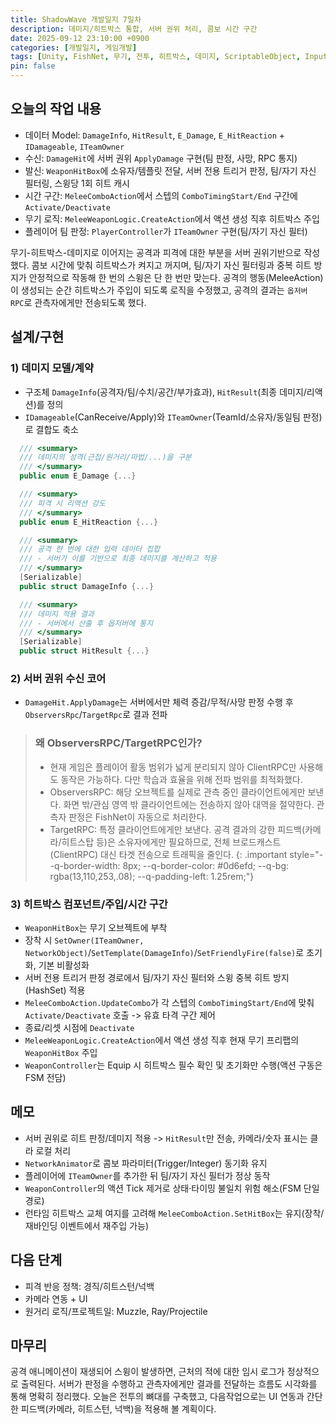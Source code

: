 ```yaml
---
title: ShadowWave 개발일지 7일차
description: 데미지/히트박스 통합, 서버 권위 처리, 콤보 시간 구간
date: 2025-09-12 23:10:00 +0900
categories: [개발일지, 게임개발]
tags: [Unity, FishNet, 무기, 전투, 히트박스, 데미지, ScriptableObject, InputSystem]
pin: false
---
```


## 오늘의 작업 내용

- 데이터 Model: `DamageInfo`, `HitResult`, `E_Damage`, `E_HitReaction` + `IDamageable`, `ITeamOwner`
- 수신: `DamageHit`에 서버 권위 `ApplyDamage` 구현(팀 판정, 사망, RPC 통지)
- 발신: `WeaponHitBox`에 소유자/템플릿 전달, 서버 전용 트리거 판정, 팀/자기 자신 필터링, 스윙당 1회 히트 캐시
- 시간 구간: `MeleeComboAction`에서 스텝의 `ComboTimingStart/End` 구간에 `Activate/Deactivate`
- 무기 로직: `MeleeWeaponLogic.CreateAction`에서 액션 생성 직후 히트박스 주입
- 플레이어 팀 판정: `PlayerController`가 `ITeamOwner` 구현(팀/자기 자신 필터)

무기-히트박스-데미지로 이어지는 공격과 피격에 대한 부분을 서버 권위기반으로 작성했다. 콤보 시간에 맞춰 히트박스가 켜지고 꺼지며, 팀/자기 자신 필터링과 중복 히트 방지가 안정적으로 작동해 한 번의 스윙은 단 한 번만 맞는다. 공격의 행동(MeleeAction)이 생성되는 순간 히트박스가 주입이 되도록 로직을 수정했고, 공격의 결과는 `옵저버 RPC`로 관측자에게만 전송되도록 했다.

## 설계/구현

### 1) 데미지 모델/계약
- 구조체 `DamageInfo`(공격자/팀/수치/공간/부가효과), `HitResult`(최종 데미지/리액션)를 정의
- `IDamageable`(CanReceive/Apply)와 `ITeamOwner`(TeamId/소유자/동일팀 판정)로 결합도 축소
```csharp
  /// <summary>
  /// 데미지의 성격(근접/원거리/마법/...)을 구분
  /// </summary>
  public enum E_Damage {...}

  /// <summary>
  /// 피격 시 리액션 강도
  /// </summary>
  public enum E_HitReaction {...}

  /// <summary>
  /// 공격 한 번에 대한 입력 데이터 집합
  /// - 서버가 이를 기반으로 최종 데미지를 계산하고 적용
  /// </summary>
  [Serializable]
  public struct DamageInfo {...}

  /// <summary>
  /// 데미지 적용 결과
  /// - 서버에서 산출 후 옵저버에 통지
  /// </summary>
  [Serializable]
  public struct HitResult {...}
```

### 2) 서버 권위 수신 코어
- `DamageHit.ApplyDamage`는 서버에서만 체력 증감/무적/사망 판정 수행 후 `ObserversRpc`/`TargetRpc`로 결과 전파

> ### **왜 ObserversRPC/TargetRPC인가?**
> - 현재 게임은 플레이어 활동 범위가 넓게 분리되지 않아 ClientRPC만 사용해도 동작은 가능하다. 다만 학습과 효율을 위해 전파 범위를 최적화했다.
> - ObserversRPC: 해당 오브젝트를 실제로 관측 중인 클라이언트에게만 보낸다. 화면 밖/관심 영역 밖 클라이언트에는 전송하지 않아 대역을 절약한다. 관측자 판정은 FishNet이 자동으로 처리한다.
> - TargetRPC: 특정 클라이언트에게만 보낸다. 공격 결과의 강한 피드백(카메라/히트스탑 등)은 소유자에게만 필요하므로, 전체 브로드캐스트(ClientRPC) 대신 타겟 전송으로 트래픽을 줄인다.
{: .important style="--q-border-width: 8px; --q-border-color: #0d6efd; --q-bg: rgba(13,110,253,.08); --q-padding-left: 1.25rem;"}

### 3) 히트박스 컴포넌트/주입/시간 구간
- `WeaponHitBox`는 무기 오브젝트에 부착
- 장착 시 `SetOwner(ITeamOwner, NetworkObject)`/`SetTemplate(DamageInfo)`/`SetFriendlyFire(false)`로 초기화, 기본 비활성화
- 서버 전용 트리거 판정 경로에서 팀/자기 자신 필터와 스윙 중복 히트 방지(HashSet) 적용
- `MeleeComboAction.UpdateCombo`가 각 스텝의 `ComboTimingStart/End`에 맞춰 `Activate/Deactivate` 호출 -> 유효 타격 구간 제어
- 종료/리셋 시점에 `Deactivate` 
- `MeleeWeaponLogic.CreateAction`에서 액션 생성 직후 현재 무기 프리팹의 `WeaponHitBox` 주입
- `WeaponController`는 Equip 시 히트박스 필수 확인 및 초기화만 수행(액션 구동은 FSM 전담)


## 메모
- 서버 권위로 히트 판정/데미지 적용 -> `HitResult`만 전송, 카메라/숫자 표시는 클라 로컬 처리
- `NetworkAnimator`로 콤보 파라미터(Trigger/Integer) 동기화 유지
- 플레이어에 `ITeamOwner`를 추가한 뒤 팀/자기 자신 필터가 정상 동작
- `WeaponController`의 액션 Tick 제거로 상태·타이밍 불일치 위험 해소(FSM 단일 경로)
- 런타임 히트박스 교체 여지를 고려해 `MeleeComboAction.SetHitBox`는 유지(장착/재바인딩 이벤트에서 재주입 가능)

## 다음 단계
- 피격 반응 정책: 경직/히트스턴/넉백 
- 카메라 연동 + UI
- 원거리 로직/프로젝트일: Muzzle, Ray/Projectile

## 마무리
공격 애니메이션이 재생되어 스윙이 발생하면, 근처의 적에 대한 임시 로그가 정상적으로 출력된다. 서버가 판정을 수행하고 관측자에게만 결과를 전달하는 흐름도 시각화를 통해 명확히 정리했다. 오늘은 전투의 뼈대를 구축했고, 다음작업으로는 UI 연동과 간단한 피드백(카메라, 히트스턴, 넉백)을 적용해 볼 계획이다.


